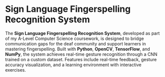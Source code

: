 # Sign Language Fingerspelling Recognition System
The **Sign Language Fingerspelling Recognition System**, developed as part of my A-Level Computer Science coursework, is designed to bridge communication gaps for the deaf community and support learners in mastering fingerspelling. Built with **Python**, **OpenCV**, **TensorFlow**, and **NumPy**, the system achieves real-time gesture recognition through a CNN trained on a custom dataset. Features include real-time feedback, gesture accuracy visualization, and a learning environment with interactive exercises.  
